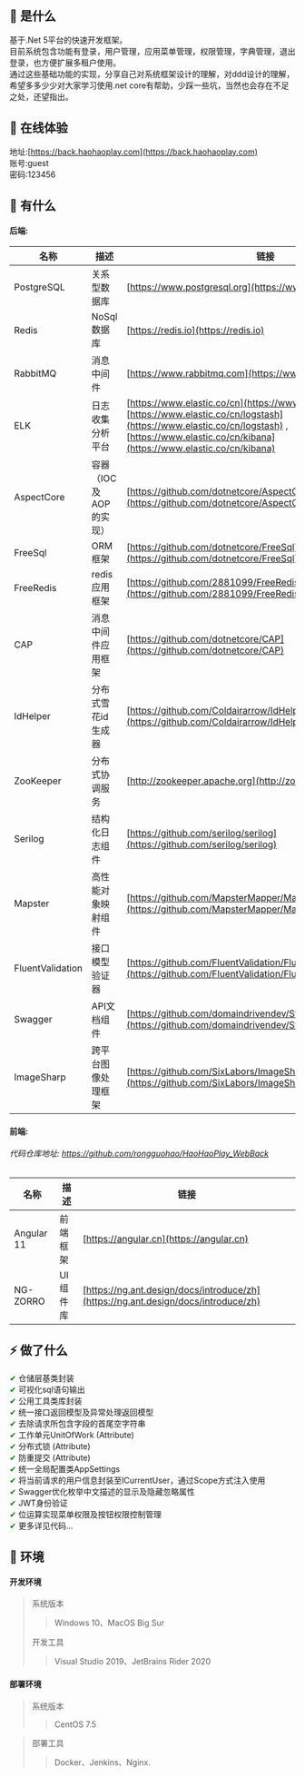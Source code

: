 ## 🍄 是什么

基于.Net 5平台的快速开发框架。  
目前系统包含功能有登录，用户管理，应用菜单管理，权限管理，字典管理，退出登录，也方便扩展多租户使用。  
通过这些基础功能的实现，分享自己对系统框架设计的理解，对ddd设计的理解，希望多多少少对大家学习使用.net core有帮助，少踩一些坑，当然也会存在不足之处，还望指出。

## 🍿 在线体验
地址:[https://back.haohaoplay.com](https://back.haohaoplay.com)  
账号:guest  
密码:123456  

## 🥗 有什么
#### 后端:
名称 | 描述 | 链接
----|------|----
PostgreSQL | 关系型数据库 | [https://www.postgresql.org](https://www.postgresql.org)
Redis | NoSql数据库 | [https://redis.io](https://redis.io)
RabbitMQ | 消息中间件 | [https://www.rabbitmq.com](https://www.rabbitmq.com)
ELK | 日志收集分析平台 | [https://www.elastic.co/cn](https://www.elastic.co/cn/) , [https://www.elastic.co/cn/logstash](https://www.elastic.co/cn/logstash) , [https://www.elastic.co/cn/kibana](https://www.elastic.co/cn/kibana)
AspectCore | 容器（IOC及AOP的实现）| [https://github.com/dotnetcore/AspectCore-Framework](https://github.com/dotnetcore/AspectCore-Framework)
FreeSql | ORM框架 | [https://github.com/dotnetcore/FreeSql](https://github.com/dotnetcore/FreeSql)
FreeRedis | redis应用框架 | [https://github.com/2881099/FreeRedis](https://github.com/2881099/FreeRedis)
CAP | 消息中间件应用框架 | [https://github.com/dotnetcore/CAP](https://github.com/dotnetcore/CAP)
IdHelper | 分布式雪花id生成器 | [https://github.com/Coldairarrow/IdHelper](https://github.com/Coldairarrow/IdHelper)
ZooKeeper | 分布式协调服务 | [http://zookeeper.apache.org](http://zookeeper.apache.org)
Serilog | 结构化日志组件 | [https://github.com/serilog/serilog](https://github.com/serilog/serilog)
Mapster | 高性能对象映射组件 | [https://github.com/MapsterMapper/Mapster](https://github.com/MapsterMapper/Mapster)
FluentValidation | 接口模型验证器 | [https://github.com/FluentValidation/FluentValidation](https://github.com/FluentValidation/FluentValidation)
Swagger | API文档组件 | [https://github.com/domaindrivendev/Swashbuckle.AspNetCore](https://github.com/domaindrivendev/Swashbuckle.AspNetCore)
ImageSharp | 跨平台图像处理框架 | [https://github.com/SixLabors/ImageSharp](https://github.com/SixLabors/ImageSharp)

#### 前端:
###### 代码仓库地址: https://github.com/rongguohao/HaoHaoPlay_WebBack
名称 | 描述 | 链接
----|------|----
Angular 11 | 前端框架 | [https://angular.cn](https://angular.cn)
NG-ZORRO | UI 组件库 | [https://ng.ant.design/docs/introduce/zh](https://ng.ant.design/docs/introduce/zh)

## ⚡ 做了什么
<font style="color:green">✔</font> 仓储层基类封装  
<font style="color:green">✔</font> 可视化sql语句输出  
<font style="color:green">✔</font> 公用工具类库封装  
<font style="color:green">✔</font> 统一接口返回模型及异常处理返回模型  
<font style="color:green">✔</font> 去除请求所包含字段的首尾空字符串  
<font style="color:green">✔</font> 工作单元UnitOfWork (Attribute)  
<font style="color:green">✔</font> 分布式锁 (Attribute)  
<font style="color:green">✔</font> 防重提交 (Attribute)  
<font style="color:green">✔</font> 统一全局配置类AppSettings  
<font style="color:green">✔</font> 将当前请求的用户信息封装至ICurrentUser，通过Scope方式注入使用  
<font style="color:green">✔</font> Swagger优化枚举中文描述的显示及隐藏忽略属性  
<font style="color:green">✔</font> JWT身份验证  
<font style="color:green">✔</font> 位运算实现菜单权限及按钮权限控制管理  
<font style="color:green">✔</font> 更多详见代码...  

## 🥪 环境

#### 开发环境
> 系统版本
>
> > Windows 10、MacOS Big Sur
> > 
> 开发工具
>
> > Visual Studio 2019、JetBrains Rider 2020  

#### 部署环境
> 系统版本
>
> > CentOS 7.5  

> 部署工具  
>
> > Docker、Jenkins、Nginx. 
